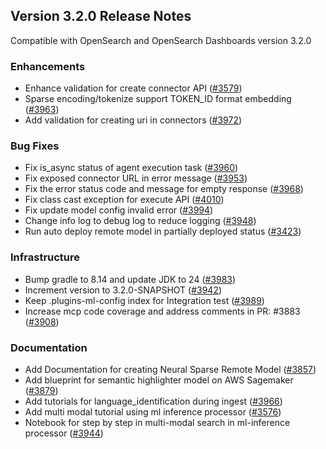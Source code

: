 ## Version 3.2.0 Release Notes

Compatible with OpenSearch and OpenSearch Dashboards version 3.2.0

### Enhancements
* Enhance validation for create connector API ([#3579](https://github.com/opensearch-project/ml-commons/pull/3579))
* Sparse encoding/tokenize support TOKEN_ID format embedding ([#3963](https://github.com/opensearch-project/ml-commons/pull/3963))
* Add validation for creating uri in connectors ([#3972](https://github.com/opensearch-project/ml-commons/pull/3972))

### Bug Fixes
* Fix is_async status of agent execution task ([#3960](https://github.com/opensearch-project/ml-commons/pull/3960))
* Fix exposed connector URL in error message ([#3953](https://github.com/opensearch-project/ml-commons/pull/3953))
* Fix the error status code and message for empty response ([#3968](https://github.com/opensearch-project/ml-commons/pull/3968))
* Fix class cast exception for execute API ([#4010](https://github.com/opensearch-project/ml-commons/pull/4010))
* Fix update model config invalid error ([#3994](https://github.com/opensearch-project/ml-commons/pull/3994))
* Change info log to debug log to reduce logging ([#3948](https://github.com/opensearch-project/ml-commons/pull/3948))
* Run auto deploy remote model in partially deployed status ([#3423](https://github.com/opensearch-project/ml-commons/pull/3423))

### Infrastructure
* Bump gradle to 8.14 and update JDK to 24 ([#3983](https://github.com/opensearch-project/ml-commons/pull/3983))
* Increment version to 3.2.0-SNAPSHOT ([#3942](https://github.com/opensearch-project/ml-commons/pull/3942))
* Keep .plugins-ml-config index for Integration test ([#3989](https://github.com/opensearch-project/ml-commons/pull/3989))
* Increase mcp code coverage and address comments in PR: #3883 ([#3908](https://github.com/opensearch-project/ml-commons/pull/3908))

### Documentation
* Add Documentation for creating Neural Sparse Remote Model ([#3857](https://github.com/opensearch-project/ml-commons/pull/3857))
* Add blueprint for semantic highlighter model on AWS Sagemaker ([#3879](https://github.com/opensearch-project/ml-commons/pull/3879))
* Add tutorials for language_identification during ingest ([#3966](https://github.com/opensearch-project/ml-commons/pull/3966))
* Add multi modal tutorial using ml inference processor ([#3576](https://github.com/opensearch-project/ml-commons/pull/3576))
* Notebook for step by step in multi-modal search in ml-inference processor ([#3944](https://github.com/opensearch-project/ml-commons/pull/3944))